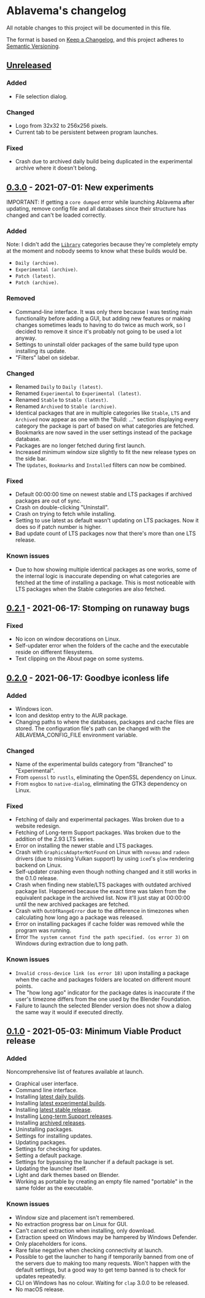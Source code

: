 # Ablavema's changelog

All notable changes to this project will be documented in this file.

The format is based on [Keep a Changelog](https://keepachangelog.com/en/1.0.0/),
and this project adheres to [Semantic Versioning](https://semver.org/spec/v2.0.0.html).

## [Unreleased]

### Added

- File selection dialog.

### Changed

- Logo from 32x32 to 256x256 pixels.
- Current tab to be persistent between program launches.

### Fixed

- Crash due to archived daily build being duplicated in the experimental archive where it doesn't belong.

## [0.3.0] - 2021-07-01: New experiments
<!--BEGIN=0.3.0-->
IMPORTANT: If getting a `core dumped` error while launching Ablavema after updating, remove config file and all
databases since their structure has changed and can't be loaded correctly.

### Added

Note: I didn't add the [`Library`](https://builder.blender.org/download/library/) categories because they're
completely empty at the moment and nobody seems to know what these builds would be.

- `Daily (archive)`.
- `Experimental (archive)`.
- `Patch (latest)`.
- `Patch (archive)`.

### Removed

- Command-line interface. It was only there because I was testing main functionality before adding a GUI, but adding
  new features or making changes sometimes leads to having to do twice as much work, so I decided to remove it since
  it's probably not going to be used a lot anyway.
- Settings to uninstall older packages of the same build type upon installing its update.
- "Filters" label on sidebar.

### Changed

- Renamed `Daily` to `Daily (latest)`.
- Renamed `Experimental` to `Experimental (latest)`.
- Renamed `Stable` to `Stable (latest)`.
- Renamed `Archived` to `Stable (archive)`.
- Identical packages that are in multiple categories like `Stable`, `LTS` and `Archived` now appear as one with the
  "Build: ..." section displaying every category the package is part of based on what categories are fetched.
- Bookmarks are now saved in the user settings instead of the package database.
- Packages are no longer fetched during first launch.
- Increased minimum window size slightly to fit the new release types on the side bar.
- The `Updates`, `Bookmarks` and `Installed` filters can now be combined.

### Fixed

- Default 00:00:00 time on newest stable and LTS packages if archived packages are out of sync.
- Crash on double-clicking "Uninstall".
- Crash on trying to fetch while installing.
- Setting to use latest as default wasn't updating on LTS packages. Now it does so if patch number is higher.
- Bad update count of LTS packages now that there's more than one LTS release.

### Known issues

- Due to how showing multiple identical packages as one works, some of the internal logic is inaccurate depending on
  what categories are fetched at the time of installing a package. This is most noticeable with LTS packages when the
  Stable categories are also fetched.
<!--END=0.3.0-->
## [0.2.1] - 2021-06-17: Stomping on runaway bugs
<!--BEGIN=0.2.1-->
### Fixed

- No icon on window decorations on Linux.
- Self-updater error when the folders of the cache and the executable reside on different filesystems.
- Text clipping on the About page on some systems.
<!--END=0.2.1-->
## [0.2.0] - 2021-06-17: Goodbye iconless life
<!--BEGIN=0.2.0-->
### Added

- Windows icon.
- Icon and desktop entry to the AUR package.
- Changing paths to where the databases, packages and cache files are stored.
  The configuration file's path can be changed with the ABLAVEMA_CONFIG_FILE environment variable.

### Changed

- Name of the experimental builds category from "Branched" to "Experimental".
- From `openssl` to `rustls`, eliminating the OpenSSL dependency on Linux.
- From `msgbox` to `native-dialog`, eliminating the GTK3 dependency on Linux.

### Fixed

- Fetching of daily and experimental packages. Was broken due to a website redesign.
- Fetching of Long-term Support packages. Was broken due to the addition of the 2.93 LTS series.
- Error on installing the newer stable and LTS packages.
- Crash with `GraphicsAdapterNotFound` on Linux with `noveau` and `radeon` drivers (due to missing Vulkan support)
  by using `iced`'s `glow` rendering backend on Linux.
- Self-updater crashing even though nothing changed and it still works in the 0.1.0 release.
- Crash when finding new stable/LTS packages with outdated archived package list. Happened because the exact time was
  taken from the equivalent package in the archived list. Now it'll just stay at 00:00:00 until the new archived
  packages are fetched.
- Crash with `OutOfRangeError` due to the difference in timezones when calculating how long ago a package was released.
- Error on installing packages if cache folder was removed while the program was running.
- Error `The system cannot find the path specified. (os error 3)` on Windows during extraction due to long path.

### Known issues

- `Invalid cross-device link (os error 18)` upon installing a package when the cache and packages folders
  are located on different mount points.
- The "how long ago" indicator for the package dates is inaccurate if the user's timezone differs from the one used
  by the Blender Foundation. 
- Failure to launch the selected Blender version does not show a dialog the same way it would if executed directly.
<!--END=0.2.0-->
## [0.1.0] - 2021-05-03: Minimum Viable Product release
<!--BEGIN=0.1.0-->
### Added

Noncomprehensive list of features available at launch.

- Graphical user interface.
- Command line interface.
- Installing [latest daily builds](https://builder.blender.org/download/daily/).
- Installing [latest experimental builds](https://builder.blender.org/download/experimental/).
- Installing [latest stable release](https://www.blender.org/download/).
- Installing [Long-term Support releases](https://www.blender.org/download/lts/).
- Installing [archived releases](https://download.blender.org/release/).
- Uninstalling packages.
- Settings for installing updates.
- Updating packages.
- Settings for checking for updates.
- Setting a default package.
- Settings for bypassing the launcher if a default package is set.
- Updating the launcher itself.
- Light and dark themes based on Blender.
- Working as portable by creating an empty file named "portable" in the same folder as the executable.

### Known issues

- Window size and placement isn't remembered.
- No extraction progress bar on Linux for GUI.
- Can't cancel extraction when installing, only download.
- Extraction speed on Windows may be hampered by Windows Defender.
- Only placeholders for icons.
- Rare false negative when checking connectivity at launch.
- Possible to get the launcher to hang if temporarily banned from one of the servers due to making too many requests.
  Won't happen with the default settings, but a good way to get temp banned is to check for updates repeatedly.
- CLI on Windows has no colour. Waiting for `clap` 3.0.0 to be released.
- No macOS release.
<!--END=0.1.0-->
[Unreleased]: https://github.com/AlexChaplinBraz/Ablavema/compare/0.3.0...HEAD
[0.3.0]: https://github.com/AlexChaplinBraz/Ablavema/compare/0.2.1...0.3.0
[0.2.1]: https://github.com/AlexChaplinBraz/Ablavema/compare/0.2.0...0.2.1
[0.2.0]: https://github.com/AlexChaplinBraz/Ablavema/compare/0.1.0...0.2.0
[0.1.0]: https://github.com/AlexChaplinBraz/Ablavema/releases/tag/0.1.0
